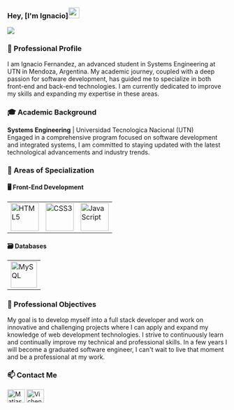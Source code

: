 ### Hey, [I'm Ignacio]<img src="https://media.giphy.com/media/hvRJCLFzcasrR4ia7z/giphy.gif" width="25px">
<p align="left">
 <img src="https://readme-typing-svg.herokuapp.com/?lines=Welcome+to+my+GitHub+Profile!&center=true&width=360&height=30">
</p>

### 🌟 Professional Profile
I am Ignacio Fernandez, an advanced student in Systems Engineering at UTN in Mendoza, Argentina. My academic journey, coupled with a deep passion for software development, has guided me to specialize in both front-end and back-end technologies. I am currently dedicated to improve my skills and expanding my expertise in these areas.


### 🎓 Academic Background
**Systems Engineering** | Universidad Tecnologica Nacional (UTN)  
Engaged in a comprehensive program focused on software development and integrated systems, I am committed to staying updated with the latest technological advancements and industry trends.

### 💼 Areas of Specialization

#### 🖥️ Front-End Development
<table>
  <tr>
    <td><img src="https://cdn.jsdelivr.net/gh/devicons/devicon/icons/html5/html5-original-wordmark.svg" style="height: 4rem" alt="HTML5"/></td>
    <td><img src="https://cdn.jsdelivr.net/gh/devicons/devicon/icons/css3/css3-original-wordmark.svg" style="height: 4rem" alt="CSS3"/></td>
    <td><img src="https://cdn.jsdelivr.net/gh/devicons/devicon/icons/javascript/javascript-plain.svg" style="height: 4rem" alt="JavaScript"/></td>
  </tr>
</table>

#### 🗃️ Databases
<table>
  <tr>
    <td><img height="60px" src="https://www.vectorlogo.zone/logos/mysql/mysql-official.svg" alt="MySQL"/></td>
  </tr>
</table>

### 🎯 Professional Objectives
My goal is to develop myself into a full stack developer and work on innovative and challenging projects where I can apply and expand my knowledge of web development technologies. I strive to continuously learn and continually improve my technical and professional skills. In a few years I will become a graduated software engineer, I can't wait to live that moment and be a professional at my work.

<h3 align="left"> 📫 Contact Me</h3>

<p>
  <a href="linkedin.com/in/ignacio-fernandez-cosio" target="_blank"><img align="center" src="https://raw.githubusercontent.com/rahuldkjain/github-profile-readme-generator/master/src/images/icons/Social/linked-in-alt.svg" alt="Matias Almendros" height="30" width="40" /></a>
  <a href="https://www.instagram.com/nachoo_fernandez7/"><img align="center" src="https://raw.githubusercontent.com/rahuldkjain/github-profile-readme-generator/master/src/images/icons/Social/instagram.svg" alt="Vichendallape" height="30" width="40" /></a>
</p>

